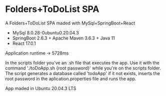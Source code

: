 # Folders+ToDoList SPA
 A Folders+ToDoList SPA maded with MySql+SpringBoot+React

 - MySql 8.0.28-0ubuntu0.20.04.3
 - SpringBoot 2.6.3 + Apache Maven 3.6.3 + Java 11
 - React 17.0.1
 
 Application runtime -> 5728ms
 
 In the scripts folder you've an .sh file that executes the app.
 Use it with the command './toDoApp.sh {root password}' while you're on the scripts folder.
 The script generates a database called 'todoApp' if it not exists, inserts the root password in the aplication.properties file and runs the app.

 App maded in Ubuntu 20.04.3 LTS
